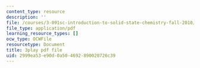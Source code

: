 ```yaml
---
content_type: resource
description: ''
file: /courses/3-091sc-introduction-to-solid-state-chemistry-fall-2010/2999ea53e90d0a504692890020726c39_kB2Ue4Fip2c.pdf
file_type: application/pdf
learning_resource_types: []
ocw_type: OCWFile
resourcetype: Document
title: 3play pdf file
uid: 2999ea53-e90d-0a50-4692-890020726c39
---
```


